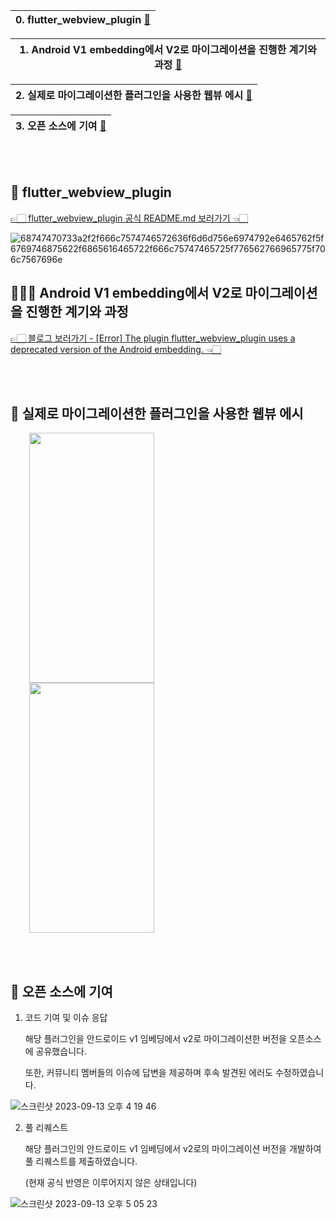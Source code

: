 |0. flutter_webview_plugin [🔻](https://github.com/hardy716/flutter_webview_plugin#-flutter_webview_plugin)|
|---|

|1. Android V1 embedding에서 V2로 마이그레이션을 진행한 계기와 과정 [🔻](https://github.com/hardy716/flutter_webview_plugin#-android-v1-embedding에서-v2로-마이그레이션을-진행한-계기와-과정)|
|---|

|2. 실제로 마이그레이션한 플러그인을 사용한 웹뷰 에시 [🔻](https://github.com/hardy716/flutter_webview_plugin#-실제로-마이그레이션한-플러그인을-사용한-웹뷰-에시)|
|---|

|3. 오픈 소스에 기여 [🔻](https://github.com/hardy716/flutter_webview_plugin#-오픈-소스에-기여)|
|---|

<br></br>

## 📍 flutter_webview_plugin
[👉🏻 flutter_webview_plugin 공식 README.md 보러가기 👈🏻](https://github.com/fluttercommunity/flutter_webview_plugin#readme)

![68747470733a2f2f666c7574746572636f6d6d756e6974792e6465762f5f6769746875622f6865616465722f666c75747465725f776562766965775f706c7567696e](https://github.com/hardy716/flutter_webview_plugin/assets/101140679/2aadbd48-f378-4341-bbdf-8cbf056953e7)


## 🧑🏻‍💻 Android V1 embedding에서 V2로 마이그레이션을 진행한 계기와 과정
[👉🏻 블로그 보러가기 - [Error] The plugin flutter_webview_plugin uses a deprecated version of the Android embedding. 👈🏻](https://hardy716.github.io/blog/trouble-shooting/2023-04-19-troubleshooting-3/)

<br></br>

## 📱 실제로 마이그레이션한 플러그인을 사용한 웹뷰 에시
<p align="start">
  <img src="https://github.com/hardy716/flutter_webview_plugin/assets/101140679/5c6efa10-fef7-40fb-b631-a0caf90ea43e" width="200" height="400" hspace="30"> 
  <img src="https://github.com/hardy716/flutter_webview_plugin/assets/101140679/0f257245-3425-4ae6-944f-c0501cec1fc9" width="200" height="400" hspace="30">
</p>

<br></br>


## 🌟 오픈 소스에 기여

1. 코드 기여 및 이슈 응답
  
   해당 플러그인을 안드로이드 v1 임베딩에서 v2로 마이그레이션한 버전을 오픈소스에 공유했습니다.
    
   또한, 커뮤니티 멤버들의 이슈에 답변을 제공하며 후속 발견된 에러도 수정하였습니다.
   
![스크린샷 2023-09-13 오후 4 19 46](https://github.com/hardy716/flutter_webview_plugin/assets/101140679/cb55bbf9-136d-43f1-b05c-087f9a2496b3)

2. 풀 리퀘스트
  
   해당 플러그인의 안드로이드 v1 임베딩에서 v2로의 마이그레이션 버전을 개발하여 풀 리퀘스트를 제출하였습니다.
   
   (현재 공식 반영은 이루어지지 않은 상태입니다)
 
![스크린샷 2023-09-13 오후 5 05 23](https://github.com/hardy716/flutter_webview_plugin/assets/101140679/76b6976a-85d3-47ad-ae01-62bd63c13bb0)
